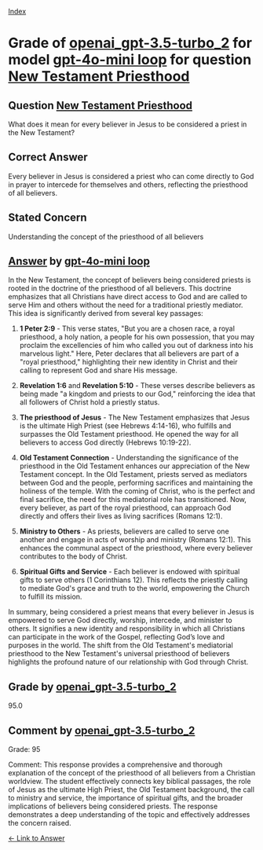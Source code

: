 
[Index](../../../../index.md)
# Grade of [openai_gpt-3.5-turbo_2](../../../grading_models/openai_gpt-3.5-turbo_2.md) for model [gpt-4o-mini loop](../../../answering_models/gpt-4o-mini_loop.md) for question [New Testament Priesthood](../../../questions/New_Testament_Priesthood.md)

## Question [New Testament Priesthood](../../../questions/New_Testament_Priesthood.md)
What does it mean for every believer in Jesus to be considered a priest in the New Testament?

## Correct Answer
Every believer in Jesus is considered a priest who can come directly to God in prayer to intercede for themselves and others, reflecting the priesthood of all believers.

## Stated Concern
Understanding the concept of the priesthood of all believers

## [Answer](../New_Testament_Priesthood.md) by [gpt-4o-mini loop](../../../answering_models/gpt-4o-mini_loop.md)
In the New Testament, the concept of believers being considered priests is rooted in the doctrine of the priesthood of all believers. This doctrine emphasizes that all Christians have direct access to God and are called to serve Him and others without the need for a traditional priestly mediator. This idea is significantly derived from several key passages:

1. **1 Peter 2:9** - This verse states, "But you are a chosen race, a royal priesthood, a holy nation, a people for his own possession, that you may proclaim the excellencies of him who called you out of darkness into his marvelous light." Here, Peter declares that all believers are part of a "royal priesthood," highlighting their new identity in Christ and their calling to represent God and share His message.

2. **Revelation 1:6** and **Revelation 5:10** - These verses describe believers as being made "a kingdom and priests to our God," reinforcing the idea that all followers of Christ hold a priestly status.

3. **The priesthood of Jesus** - The New Testament emphasizes that Jesus is the ultimate High Priest (see Hebrews 4:14-16), who fulfills and surpasses the Old Testament priesthood. He opened the way for all believers to access God directly (Hebrews 10:19-22).

4. **Old Testament Connection** - Understanding the significance of the priesthood in the Old Testament enhances our appreciation of the New Testament concept. In the Old Testament, priests served as mediators between God and the people, performing sacrifices and maintaining the holiness of the temple. With the coming of Christ, who is the perfect and final sacrifice, the need for this mediatorial role has transitioned. Now, every believer, as part of the royal priesthood, can approach God directly and offers their lives as living sacrifices (Romans 12:1).

5. **Ministry to Others** - As priests, believers are called to serve one another and engage in acts of worship and ministry (Romans 12:1). This enhances the communal aspect of the priesthood, where every believer contributes to the body of Christ.

6. **Spiritual Gifts and Service** - Each believer is endowed with spiritual gifts to serve others (1 Corinthians 12). This reflects the priestly calling to mediate God's grace and truth to the world, empowering the Church to fulfill its mission.

In summary, being considered a priest means that every believer in Jesus is empowered to serve God directly, worship, intercede, and minister to others. It signifies a new identity and responsibility in which all Christians can participate in the work of the Gospel, reflecting God’s love and purposes in the world. The shift from the Old Testament's mediatorial priesthood to the New Testament's universal priesthood of believers highlights the profound nature of our relationship with God through Christ.

## Grade by [openai_gpt-3.5-turbo_2](../../../grading_models/openai_gpt-3.5-turbo_2.md)
95.0

## Comment by [openai_gpt-3.5-turbo_2](../../../grading_models/openai_gpt-3.5-turbo_2.md)
Grade: 95

Comment: This response provides a comprehensive and thorough explanation of the concept of the priesthood of all believers from a Christian worldview. The student effectively connects key biblical passages, the role of Jesus as the ultimate High Priest, the Old Testament background, the call to ministry and service, the importance of spiritual gifts, and the broader implications of believers being considered priests. The response demonstrates a deep understanding of the topic and effectively addresses the concern raised.

[&lt;- Link to Answer](../New_Testament_Priesthood.md)
